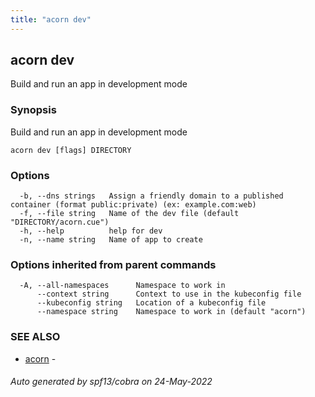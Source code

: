 ```yaml
---
title: "acorn dev"
---
```

## acorn dev

Build and run an app in development mode

### Synopsis

Build and run an app in development mode

```
acorn dev [flags] DIRECTORY
```

### Options

```
  -b, --dns strings   Assign a friendly domain to a published container (format public:private) (ex: example.com:web)
  -f, --file string   Name of the dev file (default "DIRECTORY/acorn.cue")
  -h, --help          help for dev
  -n, --name string   Name of app to create
```

### Options inherited from parent commands

```
  -A, --all-namespaces      Namespace to work in
      --context string      Context to use in the kubeconfig file
      --kubeconfig string   Location of a kubeconfig file
      --namespace string    Namespace to work in (default "acorn")
```

### SEE ALSO

* [acorn](acorn.md)	 - 

###### Auto generated by spf13/cobra on 24-May-2022
